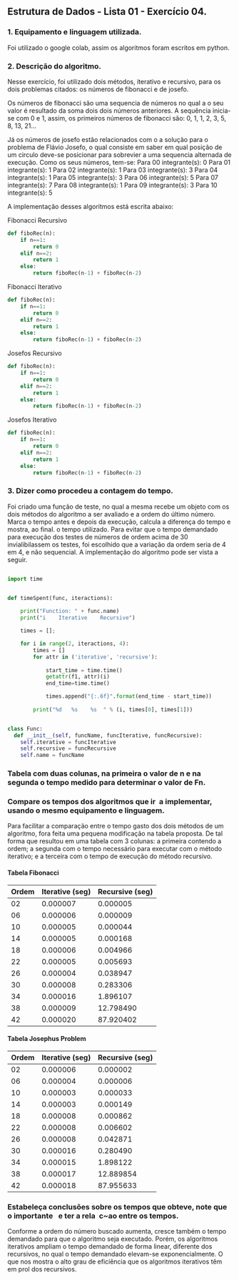 ## Estrutura de Dados - Lista 01 - Exercício 04.

### 1. Equipamento e linguagem utilizada.

Foi utilizado o google colab, assim os algoritmos foram escritos em python.

### 2. Descrição do algoritmo.

Nesse exercício, foi utilizado dois métodos, iterativo e recursivo, para os dois problemas citados: os números de fibonacci e de josefo.

Os números de fibonacci são uma sequencia de números no qual a o seu valor é resultado da soma dois dois números anteriores. A sequência inicia-se com 0 e 1, assim, os primeiros números de fibonacci são: 
0, 1, 1, 2, 3, 5, 8, 13, 21...

Já os números de josefo estão relacionados com o a solução para o problema de Flávio Josefo, o qual consiste em saber em qual posição de um circulo deve-se posicionar para sobrevier a uma sequencia alternada de execução. Como os seus números, tem-se:
Para 00 integrante(s): 0
Para 01 integrante(s): 1
Para 02 integrante(s): 1
Para 03 integrante(s): 3
Para 04 integrante(s): 1
Para 05 integrante(s): 3
Para 06 integrante(s): 5
Para 07 integrante(s): 7
Para 08 integrante(s): 1
Para 09 integrante(s): 3
Para 10 integrante(s): 5

A implementação desses algoritmos está escrita abaixo:

Fibonacci Recursivo
```python
def fiboRec(n):
    if n==1:
        return 0
    elif n==2:
        return 1
    else:
        return fiboRec(n-1) + fiboRec(n-2)
```

Fibonacci Iterativo
```python
def fiboRec(n):
    if n==1:
        return 0
    elif n==2:
        return 1
    else:
        return fiboRec(n-1) + fiboRec(n-2)
```

Josefos Recursivo
```python
def fiboRec(n):
    if n==1:
        return 0
    elif n==2:
        return 1
    else:
        return fiboRec(n-1) + fiboRec(n-2)
```

Josefos Iterativo
```python
def fiboRec(n):
    if n==1:
        return 0
    elif n==2:
        return 1
    else:
        return fiboRec(n-1) + fiboRec(n-2)
```

### 3. Dizer como procedeu a contagem do tempo.


Foi criado uma função de teste, no qual a mesma recebe um objeto com os dois métodos do algoritmo a ser avaliado e a ordem do último número. Marca o tempo antes e depois da execução, calcula a diferença do tempo e mostra, ao final. o tempo utilizado. Para evitar que o tempo demandado para execução dos testes de números de ordem acima de 30 invialibilassem os testes, foi escolhido que a variação da ordem seria de 4 em 4, e não sequencial.
A implementação do algoritmo pode ser vista a seguir.

```python

import time


def timeSpent(func, iteractions):
    
    print("Function: " + func.name)
    print("i    Iterative    Recursive")

    times = [];

    for i in range(2, iteractions, 4):
        times = []
        for attr in ('iterative', 'recursive'):
   
            start_time = time.time()
            getattr(f1, attr)(i)
            end_time=time.time()

            times.append("{:.6f}".format(end_time - start_time))
        
        print("%d   %s    %s  " % (i, times[0], times[1]))


class Func:
  def __init__(self, funcName, funcIterative, funcRecursive):
    self.iterative = funcIterative
    self.recursive = funcRecursive
    self.name = funcName
```

### Tabela com duas colunas, na primeira o valor de n e na segunda o tempo medido para determinar o valor de Fn.
### Compare os tempos dos algoritmos que ir a implementar, usando o mesmo equipamento e linguagem.

Para facilitar a comparação entre o tempo gasto dos dois métodos de um algoritmo, fora feita uma pequena modificação na tabela proposta. De tal forma que resultou em uma tabela com 3 colunas: a primeira contendo a ordem; a segunda com o tempo necessário para executar com o método iterativo; e a terceira com o tempo de execução do método recursivo.

#### Tabela Fibonacci
Ordem | Iterative (seg) | Recursive (seg)
------|-----------------|-----------------
02    |    0.000007     | 0.000005    
06    |    0.000006     | 0.000009  
10    |    0.000005     | 0.000044  
14    |    0.000005     | 0.000168  
18    |    0.000006     | 0.004966  
22    |    0.000005     | 0.005693  
26    |    0.000004     | 0.038947  
30    |    0.000008     | 0.283306  
34    |    0.000016     | 1.896107  
38    |    0.000009     | 12.798490  
42    |    0.000020     | 87.920402 


#### Tabela Josephus Problem
Ordem | Iterative (seg) | Recursive (seg)
------|-----------------|-----------------
02    |     0.000006    | 0.000002  
06    |     0.000004    | 0.000006  
10    |     0.000003    | 0.000033  
14    |     0.000003    | 0.000149  
18    |     0.000008    | 0.000862  
22    |     0.000008    | 0.006602  
26    |     0.000008    | 0.042871  
30    |     0.000016    | 0.280490  
34    |     0.000015    | 1.898122  
38    |     0.000017    | 12.889854
42    |     0.000018    | 87.955633  


### Estabeleça conclusões sobre os tempos que obteve, note que o importante  e ter a rela c~ao entre os tempos.

Conforme a ordem do número buscado aumenta, cresce também o tempo demandado para que o algoritmo seja executado. Porém, os algoritmos iterativos ampliam o tempo demandado de forma linear, diferente dos recursivos, no qual o tempo demandado elevam-se exponencialmente. O que nos mostra o alto grau de eficiência que os algoritmos iterativos têm em prol dos recursivos.
